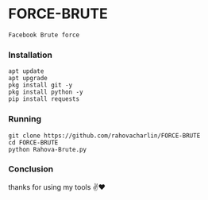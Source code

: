 # FORCE-BRUTE

``Facebook Brute force``

### Installation
```
apt update
apt upgrade
pkg install git -y
pkg install python -y
pip install requests
```

### Running
```
git clone https://github.com/rahovacharlin/FORCE-BRUTE
cd FORCE-BRUTE
python Rahova-Brute.py
```

### Conclusion
thanks for using my tools ✌️❤️
